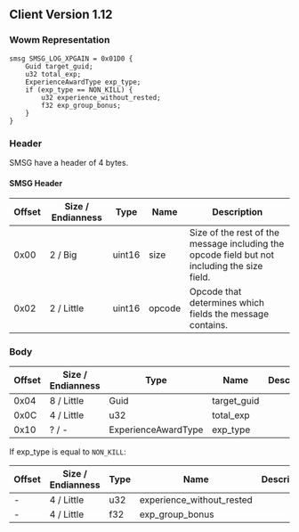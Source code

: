 ## Client Version 1.12

### Wowm Representation
```rust,ignore
smsg SMSG_LOG_XPGAIN = 0x01D0 {
    Guid target_guid;    
    u32 total_exp;    
    ExperienceAwardType exp_type;    
    if (exp_type == NON_KILL) {        
        u32 experience_without_rested;        
        f32 exp_group_bonus;        
    }    
}
```
### Header
SMSG have a header of 4 bytes.

#### SMSG Header
| Offset | Size / Endianness | Type   | Name   | Description |
| ------ | ----------------- | ------ | ------ | ----------- |
| 0x00   | 2 / Big           | uint16 | size   | Size of the rest of the message including the opcode field but not including the size field.|
| 0x02   | 2 / Little        | uint16 | opcode | Opcode that determines which fields the message contains.|
### Body
| Offset | Size / Endianness | Type | Name | Description |
| ------ | ----------------- | ---- | ---- | ----------- |
| 0x04 | 8 / Little | Guid | target_guid |  |
| 0x0C | 4 / Little | u32 | total_exp |  |
| 0x10 | ? / - | ExperienceAwardType | exp_type |  |

If exp_type is equal to `NON_KILL`:

| Offset | Size / Endianness | Type | Name | Description |
| ------ | ----------------- | ---- | ---- | ----------- |
| - | 4 / Little | u32 | experience_without_rested |  |
| - | 4 / Little | f32 | exp_group_bonus |  |
